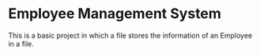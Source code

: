 # Employee Management System

This is a basic project in which a file stores the information of an Employee in a file.
